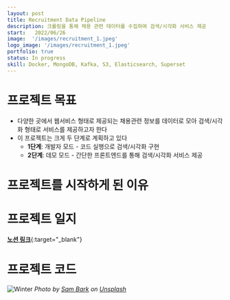 ```yaml
---
layout: post
title: Recruitment Data Pipeline
description: 크롤링을 통해 채용 관련 데이터를 수집하여 검색/시각화 서비스 제공
start:   2022/06/26
image:  '/images/recruitment_1.jpeg'
logo_image: '/images/recruitment_1.jpeg'
portfolio: true
status: In progress
skill: Docker, MongoDB, Kafka, S3, Elasticsearch, Superset
---
```


# 프로젝트 목표

- 다양한 곳에서 웹서비스 형태로 제공되는 채용관련 정보를 데이터로 모아 검색/시각화 형태로 서비스를 제공하고자 한다
- 이 프로젝트는 크게 두 단계로 계획하고 있다
    - **1단계**: 개발자 모드 - 코드 실행으로 검색/시각화 구현
    - **2단계**: 데모 모드 - 간단한 프론트엔드를 통해 검색/시각화 서비스 제공

# 프로젝트를 시작하게 된 이유

# 프로젝트 일지

[**노션 링크**](https://dune-botany-3cc.notion.site/Recruitment-Data-Pipeline-985f82a2308e4bbeb0909290d4ba6229){:target="_blank"}

# 프로젝트 코드

![Winter]({{site.baseurl}}/images/08-1.jpg#wide)
*Photo by [Sam Bark](https://unsplash.com/photos/ag51iExrb0U) on [Unsplash](https://unsplash.com/)*




